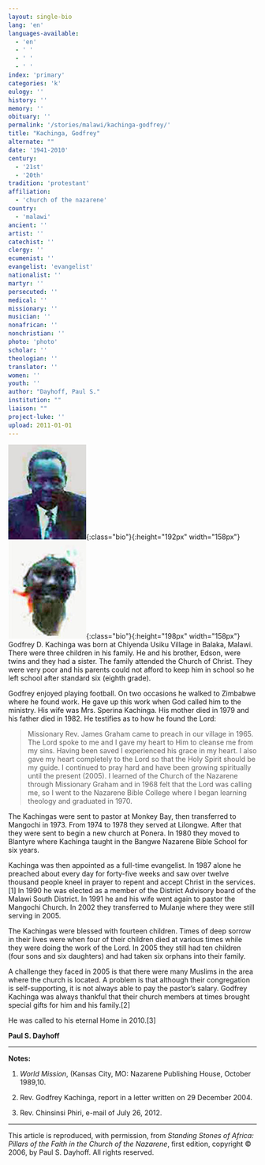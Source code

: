```yaml
---
layout: single-bio
lang: 'en'
languages-available:
  - 'en'
  - ' '
  - ' '
  - ' '
index: 'primary'
categories: 'k'
eulogy: ''
history: ''
memory: ''
obituary: ''
permalink: '/stories/malawi/kachinga-godfrey/'
title: "Kachinga, Godfrey"
alternate: ""
date: '1941-2010'
century:
  - '21st'
  - '20th'
tradition: 'protestant'
affiliation:
  - 'church of the nazarene'
country:
  - 'malawi'
ancient: ''
artist: ''
catechist: ''
clergy: ''
ecumenist: ''
evangelist: 'evangelist'
nationalist: ''
martyr: ''
persecuted: ''
medical: ''
missionary: ''
musician: ''
nonafrican: ''
nonchristian: ''
photo: 'photo'
scholar: ''
theologian: ''
translator: ''
women: ''
youth: ''
author: "Dayhoff, Paul S."
institution: ""
liaison: ""
project-luke: ''
upload: 2011-01-01
---
```


![Godfrey Kachinga](/images/bio-pics/malawi/kachinga-godfrey/kachinga-godfrey.jpg){:class="bio"}{:height="192px" width="158px"}![Sperina Kachinga](/images/bio-pics/malawi/kachinga-godfrey/kachinga-sperina.jpg){:class="bio"}{:height="198px" width="158px"} Godfrey D. Kachinga was born at Chiyenda Usiku Village in Balaka, Malawi.  There were three children in his family.  He and his brother, Edson, were twins and they had a sister.  The family attended the Church of Christ.  They were very poor and his parents could not afford to keep him in school so he left school after standard six (eighth grade).

Godfrey enjoyed playing football. On two occasions he walked to Zimbabwe where he found work.  He gave up this work when God called him to the ministry. His wife was Mrs. Sperina Kachinga. His mother died in 1979 and his father died in 1982. He testifies as to how he found the Lord:

> Missionary Rev. James Graham came to preach in our village in 1965.  The Lord spoke to me and I gave my heart to Him to cleanse me from my sins.  Having been saved I experienced his grace in my heart.  I also gave my heart completely to the Lord so that the Holy Spirit should be my guide.  I continued to pray hard and have been growing spiritually until the present (2005). I learned of the Church of the Nazarene through Missionary Graham and in 1968 felt that the Lord was calling me, so I went to the Nazarene Bible College where I began learning theology and graduated in 1970.

The Kachingas were sent to pastor at Monkey Bay, then transferred to Mangochi in 1973.  From 1974 to 1978 they served at Lilongwe.  After that they were sent to begin a new church at Ponera.  In 1980 they moved to Blantyre where Kachinga taught in the Bangwe Nazarene Bible School for six years.

Kachinga was then appointed as a full-time evangelist.  In 1987 alone he preached about every day for forty-five weeks and saw over twelve thousand people kneel in prayer to repent and accept Christ in the services.[1]   In 1990 he was elected as a member of the District Advisory board of the Malawi South District. In 1991 he and his wife went again to pastor the Mangochi Church.  In 2002 they transferred to Mulanje  where they were still serving in 2005.

The Kachingas were blessed with fourteen children.  Times of deep sorrow in their lives were when four of their children died at various times while they were doing the work of the Lord.  In 2005 they still had ten children (four sons and six daughters) and had taken six orphans into their family.

A challenge they faced in 2005 is that there were many Muslims in the area where the church is located.   A problem is that although their congregation is self-supporting, it is not always able to pay the pastor&rsquo;s salary.   Godfrey Kachinga was always thankful  that their church members  at times brought special gifts for him and his family.[2]

He was called to his eternal Home in 2010.[3]

**Paul S. Dayhoff**

---

**Notes:**

1. *World Mission*, (Kansas City, MO: Nazarene Publishing House, October 1989,10.

2. Rev. Godfrey Kachinga, report in a letter written on 29 December 2004.

3. Rev. Chinsinsi Phiri, e-mail of July 26, 2012.

---

This article is reproduced, with permission, from *Standing Stones of Africa: Pillars of the Faith in the Church of the Nazarene*, first edition, copyright &copy; 2006, by Paul S. Dayhoff. All rights reserved.
